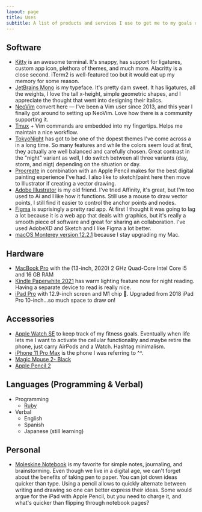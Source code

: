 ```yaml
---
layout: page
title: Uses
subtitle: A list of products and services I use to get me to my goals or sometimes just for fun.
---
```


## Software

- [Kitty](https://sw.kovidgoyal.net/kitty/) is an awesome terminal. It's snappy, has support for ligatures, custom app icon, plethora of themes, and much more. Alacritty is a close second. iTerm2 is well-featured too but it would eat up my memory for some reason.
- [JetBrains Mono](https://www.jetbrains.com/lp/mono/) is my typeface. It's pretty dam sweet. It has ligatures, all the weights, I love the tall x-height, simple geometric shapes, and I appreciate the thought that went into designing their italics.
- [NeoVim](https://neovim.io/) convert here — I've been a Vim user since 2013, and this year I finally got around to setting up NeoVim. Love how there is a community supporting it.
- [Tmux](https://github.com/tmux/tmux/wiki) + Vim commands are embedded into my fingertips. Helps me maintain a nice workflow.
- [TokyoNight](https://github.com/folke/tokyonight.nvim) has got to be one of the dopest themes I've come across a in a long time. So many features and while the colors seem loud at first, they actually are well balanced and carefully chosen. Great contrast in the "night" variant as well, I do switch between all three variants (day, storm, and nigt) depending on the situation or day.
- [Procreate](https://procreate.art/) in combination with an Apple Pencil makes for the best digital painting experience I've had. I also like to sketch/paint here then move to Illustrator if creating a vector drawing.
- [Adobe Illustrator](https://www.adobe.com/products/illustrator.html) is my old friend. I've tried Affinity, it's great, but I'm too used to Ai and I like how it functions. Still use a mouse to draw vector points, I still find it easier to control the anchor points and nodes.
- [Figma](https://figma.com) is suprisingly a pretty rad app. At first I thought it was going to lag a lot because it is a web app that deals with graphics, but it's really a smooth piece of software and great for sharing an collaboration. I've used AdobeXD and Sketch and I like Figma a lot better. 
- [macOS Monterey version 12.2.1](https://www.apple.com/macos/monterey/) because I stay upgrading my Mac.

## Hardware

- [MacBook Pro](https://www.apple.com/macbook-pro-13/) with the (13-inch, 2020) 2 GHz Quad-Core Intel Core i5 and 16 GB RAM
- [Kindle Paperwhite 2021](https://www.amazon.com/dp/B08KTZ8249/ref=fcatpage_shoveler_2?pf_rd_r=AWCHJJVT7P2GB058AQTZ&pf_rd_p=aec998c2-e5d0-4a88-a6d3-f9db08cffa62&pf_rd_m=ATVPDKIKX0DER&pf_rd_s=merchandised-search-2&pf_rd_t=30901&pf_rd_i=6669702011&ref=erdcatpage_desktop_m) has warm lighting feature now for night reading. Having a separate device to read is really nice.
- [iPad Pro](https://www.apple.com/ipad-pro/) with 12.9-inch screen and M1 chip 🍪. Upgraded from 2018 iPad Pro 10-inch...so much space to draw on!

## Accessories

- [Apple Watch SE](https://www.apple.com/watch/) to keep track of my fitness goals. Eventually when life lets me I want to activate the cellular functionality and maybe retire the phone, just carry AirPods and a Watch. Hashtag minimalism.
- [iPhone 11 Pro Max](https://www.apple.com/iphone/) is the phone I was referring to ^^. 
- [Magic Mouse 2- Black](https://www.apple.com/shop/product/MMMQ3AM/A/magic-mouse-black-multi-touch-surface)
- [Apple Pencil 2](https://www.apple.com/shop/product/MU8F2AM/A/apple-pencil-2nd-generation?afid=p238%7CsYI7jAUdv-dc_mtid_1870765e38482_pcrid_467458887486_pgrid_76054338126_&cid=aos-us-kwgo-btb-applepencil--slid---product-)

## Languages (Programming & Verbal)

- Programming
    - [Ruby](https://ruby-lang.org)
- Verbal
    - English
    - Spanish
    - Japanese (still learning)

## Personal

- [Moleskine Notebook](https://www.moleskine.com/en-us/shop/notebooks/the-original-notebook/classic-notebook-black-9788883701122.html) is my favorite for simple notes, journaling, and brainstorming. Even though we live in a digital age, we can't forget about the benefits of taking pen to paper. You can jot down ideas quicker than type. Using a pencil allows to quickly alternate between writing and drawing so one can better express their ideas. Some would argue for the iPad with Apple Pencil, but you need to charge it, and what's quicker than flipping through notebook pages?

